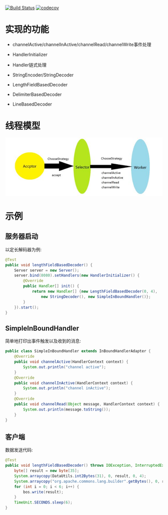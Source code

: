 [![Build Status](https://travis-ci.org/seaswalker/netty-wheel.svg?branch=master)](https://travis-ci.org/seaswalker/netty-wheel)
[![codecov](https://codecov.io/gh/seaswalker/netty-wheel/branch/master/graph/badge.svg)](https://codecov.io/gh/seaswalker/netty-wheel)

# 实现的功能

- channelActive/channelInActive/channelRead/channelWrite事件处理

- HandlerInitializer 

- Handler链式处理

- StringEncoder/StringDecoder

- LengthFieldBasedDecoder

- DelimiterBasedDecoder

- LineBasedDecoder

# 线程模型

![ThreadMode](images/thread_mode.jpg)

# 示例

## 服务器启动

以定长解码器为例:

```java
@Test
public void lengthFieldBasedDecoder() {
    Server server = new Server();
    server.bind(8080).setHandlers(new HandlerInitializer() {
        @Override
        public Handler[] init() {
            return new Handler[] {new LengthFieldBasedDecoder(0, 4), 
                new StringDecoder(), new SimpleInBoundHandler()};
        }
    }).start();
}
```

## SimpleInBoundHandler

简单地打印出事件触发以及收到的消息:

```java
public class SimpleInBoundHandler extends InBoundHandlerAdapter {
    @Override
    public void channelActive(HandlerContext context) {
        System.out.println("channel active");
    }
    @Override
    public void channelInActive(HandlerContext context) {
        System.out.println("channel inActive");
    }
    @Override
    public void channelRead(Object message, HandlerContext context) {
        System.out.println(message.toString());
    }
}
```

## 客户端

数据发送代码:

```java
@Test
public void lengthFieldBasedDecoder() throws IOException, InterruptedException {
    byte[] result = new byte[35];
    System.arraycopy(DataUtils.int2Bytes(31), 0, result, 0, 4);
    System.arraycopy("org.apache.commons.lang.builder".getBytes(), 0, result, 4, 31);
    for (int i = 0; i < 6; i++) {
        bos.write(result);
    }
    TimeUnit.SECONDS.sleep(6);
}
```

